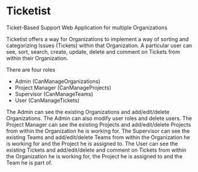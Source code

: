 # Ticketist

Ticket-Based Support Web Application for multiple Organizations

Ticketist offers a way for Organizations to implement a way of sorting and categorizing Issues (Tickets) within that Organization.
A particular user can see, sort, search, create, update, delete and comment on Tickets from within their Organization.

There are four roles
 - Admin (CanManageOrganizations)
 - Project Manager (CanManageProjects)
 - Supervisor (CanManageTeams)
 - User (CanManageTickets)
 
 The Admin can see the existing Organizations and add/edit/delete Organizations. The Admin can also modify user roles and delete users.
 The Project Manager can see the existing Projects and add/edit/delete Projects from within the Organization he is working for.
 The Supervisor can see the existing Teams and add/edit/delete Teams from within the Organization he is working for and the Project he is assigned to.
 The User can see the existing Tickets and add/edit/delete and comment on Tickets from within the Organization he is working for, the Project he is assigned to and the Team he is   part of.
